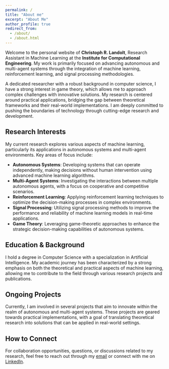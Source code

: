 ```yaml
---
permalink: /
title: "About me"
excerpt: "About Me"
author_profile: true
redirect_from: 
  - /about/
  - /about.html
---
```


Welcome to the personal website of **Christoph R. Landolt**, Research Assistant in Machine Learning at the **Institute for Computational Engineering**. My work is primarily focused on advancing autonomous and multi-agent systems through the integration of machine learning, reinforcement learning, and signal processing methodologies.

A dedicated researcher with a robust background in computer science, I have a strong interest in game theory, which allows me to approach complex challenges with innovative solutions. My research is centered around practical applications, bridging the gap between theoretical frameworks and their real-world implementations. I am deeply committed to pushing the boundaries of technology through cutting-edge research and development.

## Research Interests

My current research explores various aspects of machine learning, particularly its applications in autonomous systems and multi-agent environments. Key areas of focus include:

- **Autonomous Systems**: Developing systems that can operate independently, making decisions without human intervention using advanced machine learning algorithms.
- **Multi-Agent Systems**: Investigating the interactions between multiple autonomous agents, with a focus on cooperative and competitive scenarios.
- **Reinforcement Learning**: Applying reinforcement learning techniques to optimize the decision-making processes in complex environments.
- **Signal Processing**: Utilizing signal processing methods to improve the performance and reliability of machine learning models in real-time applications.
- **Game Theory**: Leveraging game-theoretic approaches to enhance the strategic decision-making capabilities of autonomous systems.

## Education & Background

I hold a degree in Computer Science with a specialization in Artificial Intelligence. My academic journey has been characterized by a strong emphasis on both the theoretical and practical aspects of machine learning, allowing me to contribute to the field through various research projects and publications.

## Ongoing Projects

Currently, I am involved in several projects that aim to innovate within the realm of autonomous and multi-agent systems. These projects are geared towards practical implementations, with a goal of translating theoretical research into solutions that can be applied in real-world settings.

## How to Connect

For collaboration opportunities, questions, or discussions related to my research, feel free to reach out through my [email](mailto:info@christophlandolt.com) or connect with me on [LinkedIn](https://www.linkedin.com/in/christoph-landolt-072068b1/).
